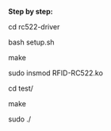 **Step by step:**

  cd rc522-driver

  bash setup.sh

  make

  sudo insmod RFID-RC522.ko

  cd test/

  make 
  
  sudo ./
